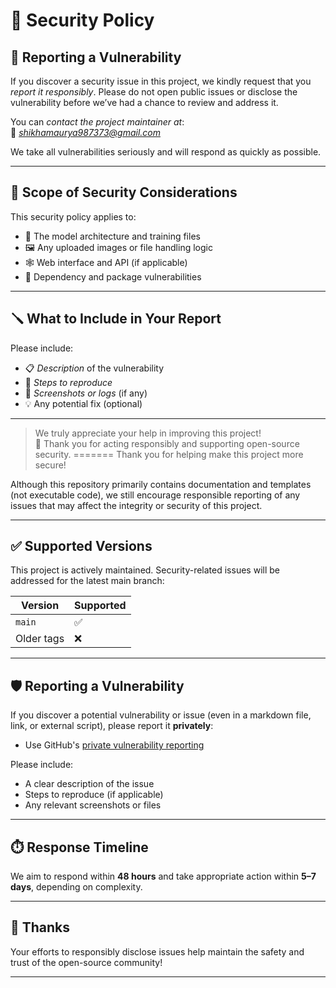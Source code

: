 # 🔐 Security Policy


## 📢 Reporting a Vulnerability

If you discover a security issue in this project, we kindly request that you _report it responsibly_. Please do not open public issues or disclose the vulnerability before we’ve had a chance to review and address it.

You can _contact the project maintainer at_:  
📧 *shikhamaurya987373@gmail.com*

We take all vulnerabilities seriously and will respond as quickly as possible.

---

## 📌 Scope of Security Considerations

This security policy applies to:

- 🧠 The model architecture and training files
- 🖼 Any uploaded images or file handling logic
- 🕸 Web interface and API (if applicable)
- 🔐 Dependency and package vulnerabilities

---

## 🪛 What to Include in Your Report

Please include:

- 📋 _Description_ of the vulnerability
- 🔁 _Steps to reproduce_
- 📸 _Screenshots or logs_ (if any)
- 💡 Any potential fix (optional)

---

> We truly appreciate your help in improving this project!  
> 🙌 Thank you for acting responsibly and supporting open-source security.
=======
Thank you for helping make this project more secure!

Although this repository primarily contains documentation and templates (not executable code), we still encourage responsible reporting of any issues that may affect the integrity or security of this project.

---

## ✅ Supported Versions

This project is actively maintained. Security-related issues will be addressed for the latest main branch:

| Version     | Supported |
|-------------|-----------|
| `main`      | ✅        |
| Older tags  | ❌        |

---

## 🛡️ Reporting a Vulnerability

If you discover a potential vulnerability or issue (even in a markdown file, link, or external script), please report it **privately**:

- Use GitHub's [private vulnerability reporting](https://docs.github.com/en/code-security/security-advisories/guidance-on-reporting-and-writing/privately-reporting-a-security-vulnerability)

Please include:

- A clear description of the issue
- Steps to reproduce (if applicable)
- Any relevant screenshots or files

---

## ⏱️ Response Timeline

We aim to respond within **48 hours** and take appropriate action within **5–7 days**, depending on complexity.

---

## 🙏 Thanks

Your efforts to responsibly disclose issues help maintain the safety and trust of the open-source community!

---


